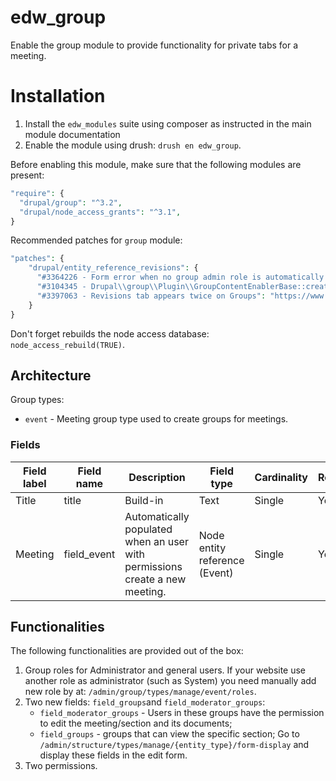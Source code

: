 # edw_group

Enable the group module to provide functionality for private tabs for a meeting.

# Installation

1. Install the `edw_modules` suite using composer as instructed in the main module documentation
2. Enable the module using drush: `drush en edw_group`.

Before enabling this module, make sure that the following modules are present:
```php
"require": {
  "drupal/group": "^3.2",
  "drupal/node_access_grants": "^3.1",
}
```

Recommended patches for `group` module:

```php
"patches": {
    "drupal/entity_reference_revisions": {
      "#3364226 - Form error when no group admin role is automatically created": "https://www.drupal.org/files/issues/2023-08-02/group-form-error-3364226-12.patch",
      "#3104345 - Drupal\\group\\Plugin\\GroupContentEnablerBase::createAccess() must implement interface Drupal\\group\\Entity\\GroupInterface, null give": "https://git.drupalcode.org/project/group/-/merge_requests/86.patch",
      "#3397063 - Revisions tab appears twice on Groups": "https://www.drupal.org/files/issues/2023-12-12/group-revision-tabs-appear-twice-3397063-15.patch"
    }
}
```

Don't forget rebuilds the node access database: `node_access_rebuild(TRUE)`.

## Architecture

Group types:
- `event` - Meeting group type used to create groups for meetings.

### Fields

| Field label | Field name  | Description                                                                 | Field type                    | Cardinality | Required | Translatable | Widget       |
|-------------|-------------|-----------------------------------------------------------------------------|-------------------------------|-------------|----------|--------------|--------------|
| Title       | title       | Build-in                                                                    | Text                          | Single      | Yes      | Yes          | Text field   |
| Meeting     | field_event | Automatically populated when an user with permissions create a new meeting. | Node entity reference (Event) | Single      | Yes      | No           | Autocomplete |

## Functionalities

The following functionalities are provided out of the box:

1. Group roles for Administrator and general users. If your website use another
role as administrator (such as System) you need manually add new role by at:
`/admin/group/types/manage/event/roles`.
2. Two new fields: `field_groups`and `field_moderator_groups`:
   - `field_moderator_groups` - Users in these groups have the permission to
   edit the meeting/section and its documents;
   - `field_groups` - groups that can view the specific section;
   Go to `/admin/structure/types/manage/{entity_type}/form-display` and display
   these fields in the edit form.
3. Two permissions.
